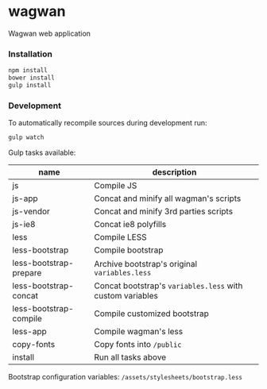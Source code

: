 wagwan
======

Wagwan web application

### Installation
```bash
npm install
bower install
gulp install
```

### Development


To automatically recompile sources during development run:
```bash
gulp watch
```

Gulp tasks available:

 name | description
 --- | ---
js | Compile JS
js-app | Concat and minify all wagman's scripts
js-vendor | Concat and minify 3rd parties scripts
js-ie8 | Concat ie8 polyfills
less | Compile LESS
less-bootstrap | Compile bootstrap
less-bootstrap-prepare | Archive bootstrap's original `variables.less`
less-bootstrap-concat | Concat bootstrap's `variables.less` with custom variables
less-bootstrap-compile | Compile customized bootstrap
less-app | Compile wagman's less
copy-fonts | Copy fonts into `/public`
install | Run all tasks above

Bootstrap configuration variables: `/assets/stylesheets/bootstrap.less`

